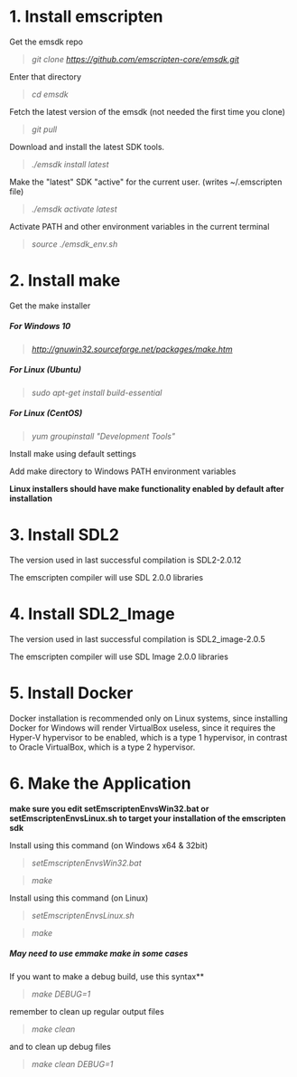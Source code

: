# 1. Install emscripten

Get the emsdk repo

> *git clone https://github.com/emscripten-core/emsdk.git*

Enter that directory

> *cd emsdk*

Fetch the latest version of the emsdk (not needed the first time you clone)

> *git pull*

Download and install the latest SDK tools.

> *./emsdk install latest*

Make the "latest" SDK "active" for the current user. (writes ~/.emscripten file)

> *./emsdk activate latest*

Activate PATH and other environment variables in the current terminal

> *source ./emsdk_env.sh*


# 2. Install make

Get the make installer

##### For Windows 10

> *http://gnuwin32.sourceforge.net/packages/make.htm*

##### For Linux (Ubuntu)

> *sudo apt-get install build-essential*

##### For Linux (CentOS)

> *yum groupinstall "Development Tools"*

Install make using default settings

Add make directory to Windows PATH environment variables

**Linux installers should have make functionality enabled by default after installation**


# 3. Install SDL2

The version used in last successful compilation is SDL2-2.0.12

The emscripten compiler will use SDL 2.0.0 libraries


# 4. Install SDL2_Image

The version used in last successful compilation is SDL2_image-2.0.5

The emscripten compiler will use SDL Image 2.0.0 libraries

# 5. Install Docker

Docker installation is recommended only on Linux systems, since installing Docker for Windows will render VirtualBox useless, since it requires the Hyper-V hypervisor to be enabled, which is a type 1 hypervisor, in contrast to Oracle VirtualBox, which is a type 2 hypervisor.

# 6. Make the Application

**make sure you edit setEmscriptenEnvsWin32.bat or setEmscriptenEnvsLinux.sh to target your installation of the emscripten sdk**

Install using this command  (on Windows x64 & 32bit)
 
> *setEmscriptenEnvsWin32.bat*

>*make*

Install using this command  (on Linux)

> *setEmscriptenEnvsLinux.sh*

>*make*

##### May need to use emmake make in some cases

If you want to make a debug build, use this syntax**

>*make DEBUG=1* 

remember to clean up regular output files

>*make clean* 

and to clean up debug files

>*make clean DEBUG=1* 
